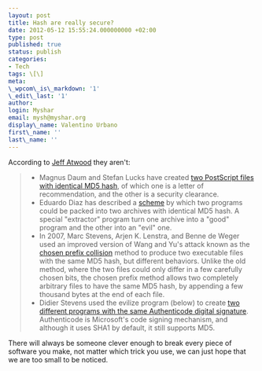 ```yaml
---
layout: post
title: Hash are really secure?
date: 2012-05-12 15:55:24.000000000 +02:00
type: post
published: true
status: publish
categories:
- Tech
tags: \[\]
meta:
\_wpcom\_is\_markdown: '1'
\_edit\_last: '1'
author:
login: Myshar
email: mysh@myshar.org
display\_name: Valentino Urbano
first\_name: ''
last\_name: ''
---
```


According to [Jeff Atwood][0] they aren't:

> * Magnus Daum and Stefan Lucks have created [two PostScript files with identical MD5 hash][1], of which one is a letter of recommendation, and the other is a security clearance.
> * Eduardo Diaz has described a [scheme][2] by which two programs could be packed into two archives with identical MD5 hash. A special "extractor" program turn one archive into a "good" program and the other into an "evil" one.
> * In 2007, Marc Stevens, Arjen K. Lenstra, and Benne de Weger used an improved version of Wang and Yu's attack known as the [chosen prefix collision][3] method to produce two executable files with the same MD5 hash, but different behaviors. Unlike the old method, where the two files could only differ in a few carefully chosen bits, the chosen prefix method allows two completely arbitrary files to have the same MD5 hash, by appending a few thousand bytes at the end of each file.
> * Didier Stevens used the evilize program (below) to create [two different programs with the same Authenticode digital signature][4]. Authenticode is Microsoft's code signing mechanism, and although it uses SHA1 by default, it still supports MD5\.
> 

There will always be someone clever enough to break every piece of software you make, not matter which trick you use, we can just hope that we are too small to be noticed.


[0]: http://www.codinghorror.com/blog/2012/04/speed-hashing.html
[1]: http://web.archive.org/web/20071226014140/http://www.cits.rub.de/MD5Collisions/
[2]: http://web.archive.org/web/20080905222334/http://www.codeproject.com/dotnet/HackingMd5.asp
[3]: http://www.win.tue.nl/hashclash/SoftIntCodeSign/
[4]: http://blog.didierstevens.com/2009/01/17/playing-with-authenticode-and-md5-collisions/